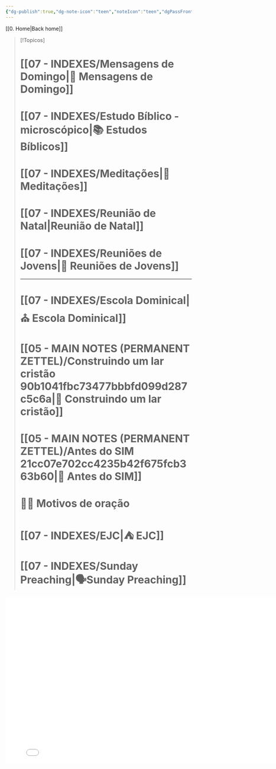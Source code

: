```yaml
---
{"dg-publish":true,"dg-note-icon":"teen","noteIcon":"teen","dgPassFrontmatter":true,"permalink":"/00-maps-of-content/mensagens-escritas/","created":"2025-10-15T12:32:49.928+01:00","updated":"2025-10-24T17:15:37.634+01:00"}
---
```


[[0. Home\|Back home]]

> [!Topicos]
> # [[07 - INDEXES/Mensagens de Domingo\|📜 Mensagens de Domingo]]
> # [[07 - INDEXES/Estudo Bíblico - microscópico\|📚 Estudos Bíblicos]]
> # [[07 - INDEXES/Meditações\|📄 Meditações]]
> # [[07 - INDEXES/Reunião de Natal\|Reunião de Natal]]
> # [[07 - INDEXES/Reuniões de Jovens\|👥 Reuniões de Jovens]]
>
> ---
>
> # [[07 - INDEXES/Escola Dominical\|⛪️ Escola Dominical]]
> # [[05 - MAIN NOTES (PERMANENT ZETTEL)/Construindo um lar cristão 90b1041fbc73477bbbfd099d287c5c6a\|🏡 Construindo um lar cristão]]
> # [[05 - MAIN NOTES (PERMANENT ZETTEL)/Antes do SIM 21cc07e702cc4235b42f675fcb363b60\|💍 Antes do SIM]]
> # 🙏🏻 Motivos de oração
> # [[07 - INDEXES/EJC\|⛺️ EJC]]
> # [[07 - INDEXES/Sunday Preaching\|🗣️Sunday Preaching]]

<iframe src="Attachments/Minha apresentação/index.html" width="800" height="450" frameborder="0" allowfullscreen></iframe>